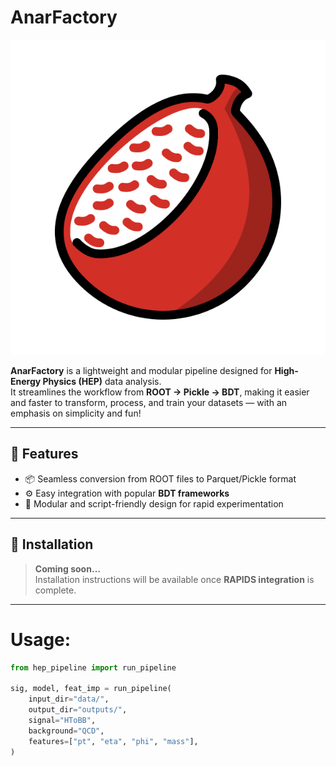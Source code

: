 #  AnarFactory

![E0C4 color diagram](https://github.com/Apranikstar/AnarFactory/blob/efdb21a746b2e4a24cda3d0ed1ab3f0c84b26b23/E0C4_color.png?raw=true)

**AnarFactory** is a lightweight and modular pipeline designed for **High-Energy Physics (HEP)** data analysis.  
It streamlines the workflow from **ROOT → Pickle → BDT**, making it easier and faster to transform, process, and train your datasets — with an emphasis on simplicity and fun!

---

## 🚀 Features
- 📦 Seamless conversion from ROOT files to Parquet/Pickle format  
- ⚙️ Easy integration with popular **BDT frameworks**  
- 🧩 Modular and script-friendly design for rapid experimentation  

---

## 🧭 Installation
> **Coming soon…**  
> Installation instructions will be available once **RAPIDS integration** is complete.

---
# Usage:
```python
from hep_pipeline import run_pipeline

sig, model, feat_imp = run_pipeline(
    input_dir="data/",
    output_dir="outputs/",
    signal="HToBB",
    background="QCD",
    features=["pt", "eta", "phi", "mass"],
)

```

